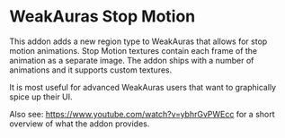 # WeakAuras Stop Motion

This addon adds a new region type to WeakAuras that allows for stop motion animations. Stop Motion textures contain each frame of the animation as a separate image. The addon ships with a number of animations and it supports custom textures.

It is most useful for advanced WeakAuras users that want to graphically spice up their UI.

Also see: https://www.youtube.com/watch?v=ybhrGvPWEcc for a short overview of what the addon provides.
